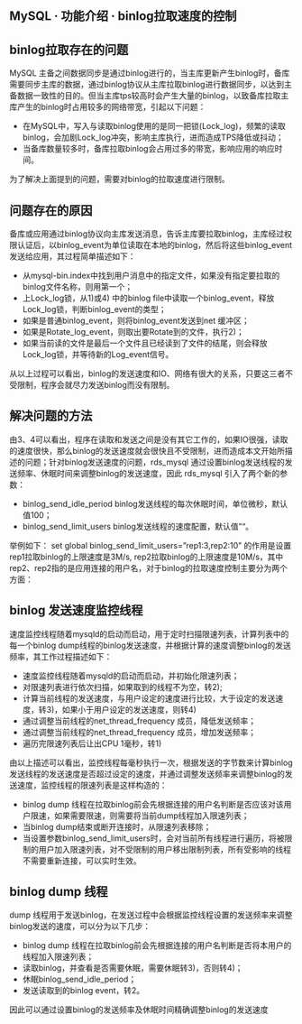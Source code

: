 ## MySQL · 功能介绍 · binlog拉取速度的控制


    
## binlog拉取存在的问题


MySQL 主备之间数据同步是通过binlog进行的，当主库更新产生binlog时，备库需要同步主库的数据，通过binlog协议从主库拉取binlog进行数据同步，以达到主备数据一致性的目的。但当主库tps较高时会产生大量的binlog，以致备库拉取主库产生的binlog时占用较多的网络带宽，引起以下问题：  


* 在MySQL中，写入与读取binlog使用的是同一把锁(Lock_log)，频繁的读取binlog，会加剧Lock_log冲突，影响主库执行，进而造成TPS降低或抖动；
* 当备库数量较多时，备库拉取binlog会占用过多的带宽，影响应用的响应时间。



为了解决上面提到的问题，需要对binlog的拉取速度进行限制。  

## 问题存在的原因


备库或应用通过binlog协议向主库发送消息，告诉主库要拉取binlog，主库经过权限认证后，以binlog_event为单位读取在本地的binlog，然后将这些binlog_event发送给应用，其过程简单描述如下：  


* 从mysql-bin.index中找到用户消息中的指定文件，如果没有指定要拉取的binlog文件名称，则用第一个；
* 上Lock_log锁，从1)或4) 中的binlog file中读取一个binlog_event，释放Lock_log锁，判断binlog_event的类型；
* 如果是普通binlog_event，则将binlog_event发送到net 缓冲区；
* 如果是Rotate_log_event，则取出要Rotate到的文件，执行2)；
* 如果当前读的文件是最后一个文件且已经读到了文件的结尾，则会释放Lock_log锁，并等待新的Log_event信号。



从以上过程可以看出，binlog的发送速度和IO、网络有很大的关系，只要这三者不受限制，程序会就尽力发送binlog而没有限制。  

## 解决问题的方法


由3、4可以看出，程序在读取和发送之间是没有其它工作的，如果IO很强，读取的速度很快，那么binlog的发送速度就会很快且不受限制，进而造成本文开始所描述的问题；针对binlog发送速度的问题，rds_mysql 通过设置binlog发送线程的发送频率、休眠时间来调整binlog的发送速度，因此 rds_mysql 引入了两个新的参数：  

* binlog_send_idle_period   binlog发送线程的每次休眠时间，单位微秒，默认值100；
* binlog_send_limit_users   binlog发送线程的速度配置，默认值”“。



举例如下：
set global binlog_send_limit_users=”rep1:3,rep2:10” 的作用是设置rep1拉取binlog的上限速度是3M/s, rep2拉取binlog的上限速度是10M/s，其中rep2、rep2指的是应用连接的用户名，对于binlog的拉取速度控制主要分为两个方面：  

## binlog 发送速度监控线程


速度监控线程随着mysqld的启动而启动，用于定时扫描限速列表，计算列表中的每一个binlog dump线程的binlog发送速度，并根据计算的速度调整binlog的发送频率，其工作过程描述如下：  


* 速度监控线程随着mysqld的启动而启动，并初始化限速列表；
* 对限速列表进行依次扫描，如果取到的线程不为空，转2);
* 计算当前线程的发送速度，与用户设定的速度进行比较，大于设定的发送速度，转3)，如果小于用户设定的发送速度，则转4)
* 通过调整当前线程的net_thread_frequency 成员，降低发送频率；
* 通过调整当前线程的net_thread_frequency 成员，增加发送频率；
* 遍历完限速列表后让出CPU 1毫秒，转1)



由以上描述可以看出，监控线程每毫秒执行一次，根据发送的字节数来计算binlog发送线程的发送速度是否超过设定的速度，并通过调整发送频率来调整binlog的发送速度，监控线程的限速列表是这样构造的：  


* binlog dump 线程在拉取binlog前会先根据连接的用户名判断是否应该对该用户限速，如果需要限速，则需要将当前dump线程加入限速列表；
* 当binlog dump结束或断开连接时，从限速列表移除；
* 当设置参数binlog_send_limit_users时，会对当前所有线程进行遍历，将被限制的用户加入限速列表，对不受限制的用户移出限制列表，所有受影响的线程不需要重新连接，可以实时生效。


## binlog dump 线程


dump 线程用于发送binlog，在发送过程中会根据监控线程设置的发送频率来调整binlog发送的速度，可以分为以下几步：  

* binlog dump 线程在拉取binlog前会先根据连接的用户名判断是否将本用户的线程加入限速列表；
* 读取binlog，并查看是否需要休眠，需要休眠转3)，否则转4)；
* 休眠binlog_send_idle_period；
* 发送读取到的binlog event，转2。



因此可以通过设置binlog的发送频率及休眠时间精确调整binlog的发送速度  

